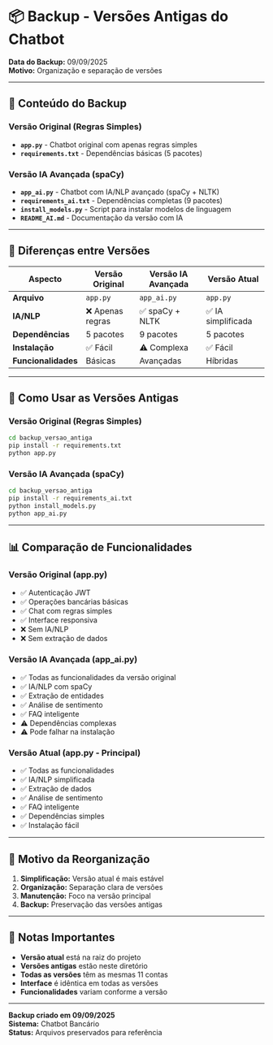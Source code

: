 # 📦 Backup - Versões Antigas do Chatbot

**Data do Backup:** 09/09/2025  
**Motivo:** Organização e separação de versões

---

## 📁 Conteúdo do Backup

### **Versão Original (Regras Simples)**
- **`app.py`** - Chatbot original com apenas regras simples
- **`requirements.txt`** - Dependências básicas (5 pacotes)

### **Versão IA Avançada (spaCy)**
- **`app_ai.py`** - Chatbot com IA/NLP avançado (spaCy + NLTK)
- **`requirements_ai.txt`** - Dependências completas (9 pacotes)
- **`install_models.py`** - Script para instalar modelos de linguagem
- **`README_AI.md`** - Documentação da versão com IA

---

## 🔄 Diferenças entre Versões

| Aspecto | Versão Original | Versão IA Avançada | Versão Atual |
|---------|----------------|-------------------|--------------|
| **Arquivo** | `app.py` | `app_ai.py` | `app.py` |
| **IA/NLP** | ❌ Apenas regras | ✅ spaCy + NLTK | ✅ IA simplificada |
| **Dependências** | 5 pacotes | 9 pacotes | 5 pacotes |
| **Instalação** | ✅ Fácil | ⚠️ Complexa | ✅ Fácil |
| **Funcionalidades** | Básicas | Avançadas | Híbridas |

---

## 🚀 Como Usar as Versões Antigas

### **Versão Original (Regras Simples)**
```bash
cd backup_versao_antiga
pip install -r requirements.txt
python app.py
```

### **Versão IA Avançada (spaCy)**
```bash
cd backup_versao_antiga
pip install -r requirements_ai.txt
python install_models.py
python app_ai.py
```

---

## 📊 Comparação de Funcionalidades

### **Versão Original (app.py)**
- ✅ Autenticação JWT
- ✅ Operações bancárias básicas
- ✅ Chat com regras simples
- ✅ Interface responsiva
- ❌ Sem IA/NLP
- ❌ Sem extração de dados

### **Versão IA Avançada (app_ai.py)**
- ✅ Todas as funcionalidades da versão original
- ✅ IA/NLP com spaCy
- ✅ Extração de entidades
- ✅ Análise de sentimento
- ✅ FAQ inteligente
- ⚠️ Dependências complexas
- ⚠️ Pode falhar na instalação

### **Versão Atual (app.py - Principal)**
- ✅ Todas as funcionalidades
- ✅ IA/NLP simplificada
- ✅ Extração de dados
- ✅ Análise de sentimento
- ✅ FAQ inteligente
- ✅ Dependências simples
- ✅ Instalação fácil

---

## 🔧 Motivo da Reorganização

1. **Simplificação:** Versão atual é mais estável
2. **Organização:** Separação clara de versões
3. **Manutenção:** Foco na versão principal
4. **Backup:** Preservação das versões antigas

---

## 📝 Notas Importantes

- **Versão atual** está na raiz do projeto
- **Versões antigas** estão neste diretório
- **Todas as versões** têm as mesmas 11 contas
- **Interface** é idêntica em todas as versões
- **Funcionalidades** variam conforme a versão

---

**Backup criado em 09/09/2025**  
**Sistema:** Chatbot Bancário  
**Status:** Arquivos preservados para referência
